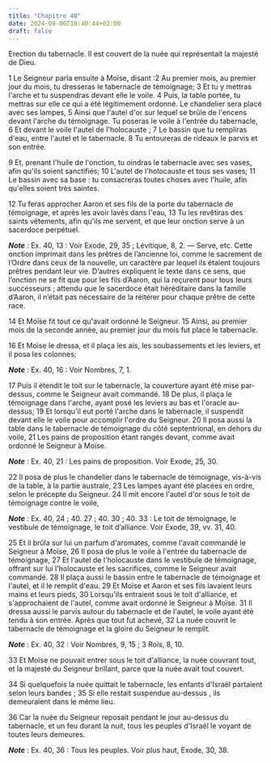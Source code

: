 ```yaml
---
title: "Chapitre 40"
date: 2024-09-06T18:40:44+02:00
draft: false
---
```



Erection du tabernacle.
Il est couvert de la nuée qui représentait la majesté de Dieu.


1 Le Seigneur parla ensuite à Moïse, disant :2 Au premier mois, au premier jour du mois, tu dresseras le tabernacle de témoignage; 3 Et tu y mettras l'arche et tu suspendras devant elle le voile. 4 Puis, la table portée, tu mettras sur elle ce qui a été légitimement ordonné. Le chandelier sera placé avec ses lampes, 5 Ainsi que l'autel d'or sur lequel se brûle de l'encens devant l'arche du témoignage. Tu poseras le voile à l'entrée du tabernacle, 6 Et devant le voile l'autel de l'holocauste ; 7 Le bassin que tu rempliras d'eau, entre l'autel et le tabernacle. 8 Tu entoureras de rideaux le parvis et son entrée.


9 Et, prenant l'huile de l'onction, tu oindras le tabernacle avec ses vases, afin qu'ils soient sanctifiés; 10 L'autel de l'holocauste et tous ses vases; 11 Le bassin avec sa base : tu consacreras toutes choses avec l'huile, afin qu'elles soient très saintes.


12 Tu feras approcher Aaron et ses fils de la porte du tabernacle de témoignage, et après les avoir lavés dans l'eau, 13 Tu les revêtiras des saints vêtements, afin qu'ils me servent, et que leur onction serve à un sacerdoce perpétuel.

***Note*** :  Ex. 40, 13 : Voir Exode, 29, 35 ; Lévitique, 8, 2. ― Serve, etc. Cette onction imprimait dans les prêtres de l’ancienne loi, comme le sacrement de l’Ordre dans ceux de la nouvelle, un caractère par lequel ils étaient toujours prêtres pendant leur vie. D’autres expliquent le texte dans ce sens, que l’onction ne se fit que pour les fils d’Aaron, qui la reçurent pour tous leurs successeurs ; attendu que le sacerdoce était héréditaire dans la famille d’Aaron, il n’était pas nécessaire de la réitérer pour chaque prêtre de cette race.

14 Et Moïse fit tout ce qu'avait ordonné le Seigneur. 15 Ainsi, au premier mois de la seconde année, au premier jour du mois fut placé le tabernacle.


16 Et Moïse le dressa, et il plaça les ais, les soubassements et les leviers, et il posa les colonnes;

***Note*** :  Ex. 40, 16 : Voir Nombres, 7, 1.


17 Puis il étendit le toit sur le tabernacle, la couverture ayant été mise par-dessus, comme le Seigneur avait commandé. 18 De plus, il plaça le témoignage dans l'arche, ayant posé les leviers au bas et l'oracle au-dessus; 19 Et lorsqu'il eut porté l'arche dans le tabernacle, il suspendit devant elle le voile pour accomplir l'ordre du Seigneur. 20 Il posa aussi la table dans le tabernacle de témoignage du côté septentrional, en dehors du voile, 21 Les pains de proposition étant rangés devant, comme avait ordonné le Seigneur à Moïse.

***Note*** :  Ex. 40, 21 : Les pains de proposition. Voir Exode, 25, 30.

22 Il posa de plus le chandelier dans le tabernacle de témoignage, vis-à-vis de la table, à la partie australe, 23 Les lampes ayant été placées en ordre, selon le précepte du Seigneur. 24 Il mit encore l'autel d'or sous le toit de témoignage contre le voile,

***Note*** :  Ex. 40, 24 ; 40. 27 ; 40. 30 ; 40. 33 : Le toit de témoignage, le vestibule de témoignage, le toit d’alliance. Voir Exode, 39, vv. 31, 40.

25 Et il brûla sur lui un parfum d'aromates, comme l'avait commandé le Seigneur à Moïse, 26 Il posa de plus le voile à l'entrée du tabernacle de témoignage, 27 Et l'autel de l'holocauste dans le vestibule de témoignage, offrant sur lui l'holocauste et les sacrifices, comme le Seigneur avait commandé. 28 Il plaça aussi le bassin entre le tabernacle de témoignage et l'autel, et il le remplit d'eau. 29 Et Moïse et Aaron et ses fils lavaient leurs mains et leurs pieds, 30 Lorsqu'ils entraient sous le toit d'alliance, et s'approchaient de l'autel, comme avait ordonné le Seigneur à Moïse. 31 Il dressa aussi le parvis autour du tabernacle et de l'autel, le voile ayant été tendu à son entrée. Après que tout fut achevé, 32 La nuée couvrit le tabernacle de témoignage et la gloire du Seigneur le remplit.

***Note*** :  Ex. 40, 32 : Voir Nombres, 9, 15 ; 3 Rois, 8, 10.

33 Et Moïse ne pouvait entrer sous le toit d'alliance, la nuée couvrant tout, et la majesté du Seigneur brillant, parce que la nuée avait tout couvert.


34 Si quelquefois la nuée quittait le tabernacle, les enfants d'Israël partaient selon leurs bandes ; 35 Si elle restait suspendue au-dessus , ils demeuraient dans le même lieu.


36 Car la nuée du Seigneur reposait pendant le jour au-dessus du tabernacle, et un feu durant la nuit, tous les peuples d'Israël le voyant de toutes leurs demeures.

***Note*** :  Ex. 40, 36 : Tous les peuples. Voir plus haut, Exode, 30, 38.

